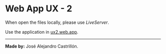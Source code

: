 # Web App UX - 2

When open the files locally, please use *LiveServer*.

Use the application in [ux2.web.app](https://ux2.web.app).

---

**Made by:** José Alejandro Castrillón.